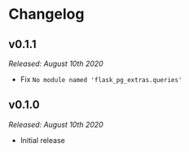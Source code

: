 # Changelog

## v0.1.1

*Released: August 10th 2020*

- Fix `No module named 'flask_pg_extras.queries'`

## v0.1.0

*Released: August 10th 2020*

- Initial release
